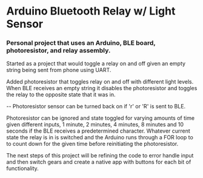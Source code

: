# Arduino Bluetooth Relay w/ Light Sensor

### Personal project that uses an Arduino, BLE board, photoresistor, and relay assembly. 

Started as a project that would toggle a relay on and off given an empty string being sent from phone using UART.

Added photoresistor that toggles relay on and off with different light levels. When BLE receives an empty string it disables the photoresistor and toggles the relay to the opposite state that it was in.

--  Photoresistor sensor can be turned back on if 'r' or 'R' is sent to BLE.


Photoresistor can be ignored and state toggled for varying amounts of time given different inputs, 1 minute, 2 minutes, 4 minutes, 8 minutes and 10 seconds if the BLE receives a predetermined character. Whatever current state the relay is in is switched and the Arduino runs through a FOR loop to to count down for the given time before reinitiating the photoresistor.


The next steps of this project will be refining the code to error handle input and then switch gears and create a native app with buttons for each bit of functionality.

